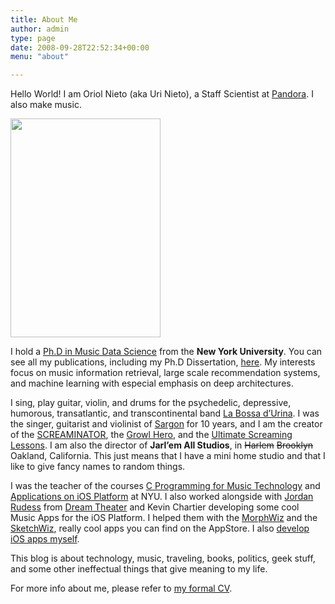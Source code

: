 ```yaml
---
title: About Me
author: admin
type: page
date: 2008-09-28T22:52:34+00:00
menu: "about"

---
```

Hello World! I am Oriol Nieto (aka Uri Nieto), a Staff Scientist at <a href="http://www.pandora.com" target="_blank">Pandora</a>. I also make music.

<div class="center">
    <img src="/wp-content/uploads/2008/09/uri.png" alt="" title="uri" width="240" height="350" class="" />
</div>

I hold a [Ph.D in Music Data Science][6] from the **New York University**. You can see all my publications, including my Ph.D Dissertation, <a href="http://marl.smusic.nyu.edu/nieto/publications.php" target="_blank">here</a>. My interests focus on music information retrieval, large scale recommendation systems, and machine learning with especial emphasis on deep architectures.

I sing, play guitar, violin, and drums for the psychedelic, depressive, humorous, transatlantic, and transcontinental band <a href="https://www.facebook.com/labossadurina" target="_blank">La Bossa d&#8217;Urina</a>. I was the singer, guitarist and violinist of [Sargon][2] for 10 years, and I am the creator of the [SCREAMINATOR][3], the [Growl Hero][4], and the [Ultimate Screaming Lessons][5]. I am also the director of **Jarl&#8217;em All Studios**, in <strike>Harlem</strike> <strike>Brooklyn</strike> Oakland, California. This just means that I have a mini home studio and that I like to give fancy names to random things.

I was the teacher of the courses [C Programming for Music Technology][7] and <a href="http://marl.smusic.nyu.edu/nieto/iOS/" target="_blank">Applications on iOS Platform</a> at NYU. I also worked alongside with [Jordan Rudess][8] from [Dream Theater][9] and Kevin Chartier developing some cool Music Apps for the iOS Platform. I helped them with the [MorphWiz][10] and the [SketchWiz][11], really cool apps you can find on the AppStore. I also [develop iOS apps myself][12].

This blog is about technology, music, traveling, books, politics, geek stuff, and some other ineffectual things that give meaning to my life. 

For more info about me, please refer to [my formal CV][13].

 [1]: http://maps.google.com/maps?f=q&source=s_q&hl=en&geocode=&q=Barcelona,+Spain&sll=37.440221,-122.163299&sspn=0.089274,0.129089&ie=UTF8&t=h&z=12&iwloc=A
 [2]: http://sargonmetal.com/en/
 [3]: http://screaminator.urinieto.com/
 [4]: https://ccrma.stanford.edu/~urinieto/256/growlhero/
 [5]: http://urinieto.com/ultimate-screaming-lessons/
 [6]: http://steinhardt.nyu.edu/music/technology/programs/doctoral/
 [7]: http://marl.smusic.nyu.edu/CProgramming/Fall14/
 [8]: http://jordanrudess.com/
 [9]: http://dreamtheater.net/
 [10]: http://itunes.apple.com/us/app/morphwiz/id377345348?mt=8
 [11]: http://itunes.apple.com/us/app/sketchwiz/id392835926?mt=8
 [12]: http://urinieto.com/apps/
 [13]: http://urinieto.com/cv/
